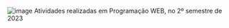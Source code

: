 ![image](https://github.com/user-attachments/assets/f3e56f13-3111-4991-9a88-a920c9a53960)
Atividades realizadas em Programação WEB, no 2º semestre de 2023
